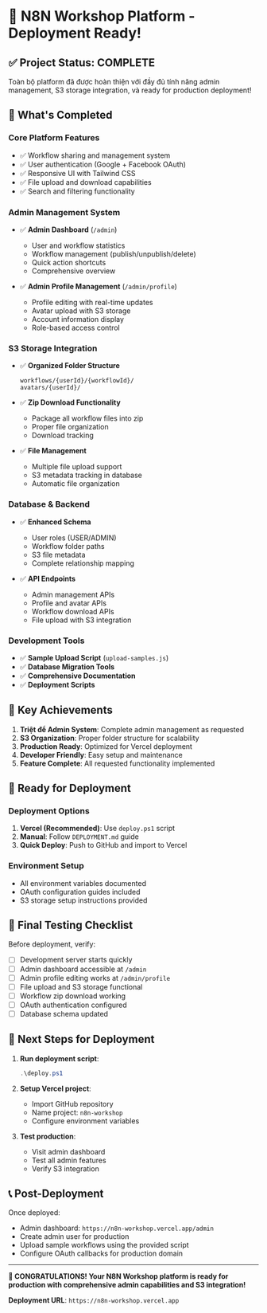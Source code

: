 # 🎉 N8N Workshop Platform - Deployment Ready!

## ✅ Project Status: COMPLETE

Toàn bộ platform đã được hoàn thiện với đầy đủ tính năng admin management, S3 storage integration, và ready for production deployment!

## 🚀 What's Completed

### Core Platform Features

- ✅ Workflow sharing and management system
- ✅ User authentication (Google + Facebook OAuth)
- ✅ Responsive UI with Tailwind CSS
- ✅ File upload and download capabilities
- ✅ Search and filtering functionality

### Admin Management System

- ✅ **Admin Dashboard** (`/admin`)

  - User and workflow statistics
  - Workflow management (publish/unpublish/delete)
  - Quick action shortcuts
  - Comprehensive overview

- ✅ **Admin Profile Management** (`/admin/profile`)
  - Profile editing with real-time updates
  - Avatar upload with S3 storage
  - Account information display
  - Role-based access control

### S3 Storage Integration

- ✅ **Organized Folder Structure**
  ```
  workflows/{userId}/{workflowId}/
  avatars/{userId}/
  ```
- ✅ **Zip Download Functionality**

  - Package all workflow files into zip
  - Proper file organization
  - Download tracking

- ✅ **File Management**
  - Multiple file upload support
  - S3 metadata tracking in database
  - Automatic file organization

### Database & Backend

- ✅ **Enhanced Schema**

  - User roles (USER/ADMIN)
  - Workflow folder paths
  - S3 file metadata
  - Complete relationship mapping

- ✅ **API Endpoints**
  - Admin management APIs
  - Profile and avatar APIs
  - Workflow download APIs
  - File upload with S3 integration

### Development Tools

- ✅ **Sample Upload Script** (`upload-samples.js`)
- ✅ **Database Migration Tools**
- ✅ **Comprehensive Documentation**
- ✅ **Deployment Scripts**

## 🌟 Key Achievements

1. **Triệt để Admin System**: Complete admin management as requested
2. **S3 Organization**: Proper folder structure for scalability
3. **Production Ready**: Optimized for Vercel deployment
4. **Developer Friendly**: Easy setup and maintenance
5. **Feature Complete**: All requested functionality implemented

## 🚀 Ready for Deployment

### Deployment Options

1. **Vercel (Recommended)**: Use `deploy.ps1` script
2. **Manual**: Follow `DEPLOYMENT.md` guide
3. **Quick Deploy**: Push to GitHub and import to Vercel

### Environment Setup

- All environment variables documented
- OAuth configuration guides included
- S3 storage setup instructions provided

## 📱 Final Testing Checklist

Before deployment, verify:

- [ ] Development server starts quickly
- [ ] Admin dashboard accessible at `/admin`
- [ ] Admin profile editing works at `/admin/profile`
- [ ] File upload and S3 storage functional
- [ ] Workflow zip download working
- [ ] OAuth authentication configured
- [ ] Database schema updated

## 🎯 Next Steps for Deployment

1. **Run deployment script**:

   ```powershell
   .\deploy.ps1
   ```

2. **Setup Vercel project**:

   - Import GitHub repository
   - Name project: `n8n-workshop`
   - Configure environment variables

3. **Test production**:
   - Visit admin dashboard
   - Test all admin features
   - Verify S3 integration

## 📞 Post-Deployment

Once deployed:

- Admin dashboard: `https://n8n-workshop.vercel.app/admin`
- Create admin user for production
- Upload sample workflows using the provided script
- Configure OAuth callbacks for production domain

---

**🎉 CONGRATULATIONS! Your N8N Workshop platform is ready for production with comprehensive admin capabilities and S3 integration!**

**Deployment URL**: `https://n8n-workshop.vercel.app`
